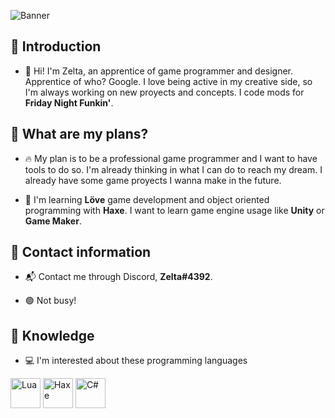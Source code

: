 ![Banner](https://i.imgur.com/9DoMUOS.png)

## 🌺 Introduction

- 👋 Hi! I'm Zelta, an apprentice of game programmer and designer. Apprentice of who? Google.
I love being active in my creative side, so I'm always working on new proyects and concepts. I code mods for **Friday Night Funkin'**.

## 🔮 What are my plans?

- 🔥 My plan is to be a professional game programmer and I want to have tools to do so. I'm already thinking in what I can do to reach my dream. I already have some game proyects I wanna make in the future.

- 📗 I'm learning **Löve** game development and object oriented programming with **Haxe**. I want to learn game engine usage like **Unity** or **Game Maker**.
  
## 🧾 Contact information

-  📬 Contact me through Discord, **Zelta#4392**.

-  🟢 Not busy!

## 🧠 Knowledge

-  💻 I'm interested about these programming languages

<img title="Lua" src="https://upload.wikimedia.org/wikipedia/commons/thumb/c/cf/Lua-Logo.svg/1200px-Lua-Logo.svg.png" width="48"/> <img title="Haxe" src="https://cdn.jsdelivr.net/gh/devicons/devicon/icons/haxe/haxe-original.svg" width="48"/> <img title="C#" src="https://upload.wikimedia.org/wikipedia/commons/thumb/0/0d/C_Sharp_wordmark.svg/640px-C_Sharp_wordmark.svg.png" width="48"/>